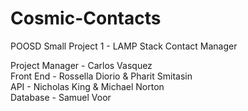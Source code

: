 # Cosmic-Contacts  

POOSD Small Project 1 - LAMP Stack Contact Manager  

Project Manager - Carlos Vasquez  
Front End - Rossella Diorio & Pharit Smitasin  
API - Nicholas King & Michael Norton  
Database - Samuel Voor  
